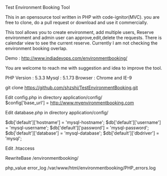 Test Environment Booking Tool 

This in an opensource tool written in PHP with code-ignitor(MVC). you are free to clone, do a pull request or download and use it commercially. 

This tool allows you to create environment, add multiple users, Reserve environment and admin user can approve,edit,delete the requests. 
There is calendar view to see the current reserve. Currently I am not checking the environment booking overlap. 

Demo : 
http://www.indiadevops.com/environmentbooking/ 

You are welcome to reach me with suggestion and idea to improve the tool. 

PHP Version : 5.3.3
Mysql : 5.1.73
Browser : Chrome and IE-9 

git clone https://github.com/shzshi/TestEnvironmentBooking.git

Edit config.php in directory application/config/  
$config['base_url'] = http://www.myenvironmentbooking.com

Edit database.php in directory application/config/

$db['default']['hostname'] = 'mysql-hostname';
$db['default']['username'] = 'mysql-username';
$db['default']['password'] = 'mysql-password';
$db['default']['database'] = 'mysql-database';
$db['default']['dbdriver'] = 'mysql';

Edit .htaccess

RewriteBase /environmentbooking/ 

php_value error_log  /var/www/html/environmentbooking/PHP_errors.log
